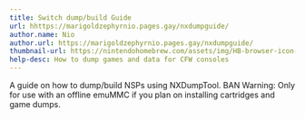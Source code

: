 ```yaml
---
title: Switch dump/build Guide
url: hhttps://marigoldzephyrnio.pages.gay/nxdumpguide/
author.name: Nio
author.url: https://marigoldzephyrnio.pages.gay/nxdumpguide/
thumbnail-url: https://nintendohomebrew.com/assets/img/HB-browser-icon-full-REMASTERED.png
help-desc: How to dump games and data for CFW consoles
---
```


A guide on how to dump/build NSPs using NXDumpTool.
BAN Warning: Only for use with an offline emuMMC if you plan on installing cartridges and game dumps.

